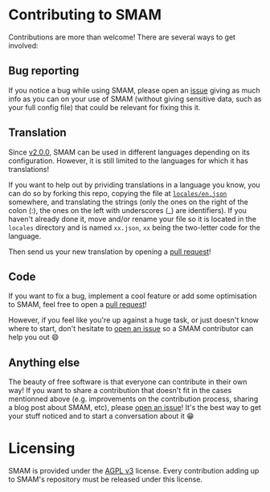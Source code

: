 # Contributing to SMAM

Contributions are more than welcome! There are several ways to get involved:

## Bug reporting

If you notice a bug while using SMAM, please open an [issue](https://github.com/babolivier/smam/issues) giving as much info as you can on your use of SMAM (without giving sensitive data, such as your full config file) that could be relevant for fixing this it.

## Translation

Since [v2.0.0](https://github.com/babolivier/smam/tree/v2.0.0), SMAM can be used in different languages depending on its configuration. However, it is still limited to the languages for which it has translations!

If you want to help out by prividing translations in a language you know, you can do so by forking this repo, copying the file at [`locales/en.json`](https://github.com/babolivier/smam/blob/master/locales/en.json) somewhere, and translating the strings (only the ones on the right of the colon (:), the ones on the left with underscores (\_) are identifiers). If you haven't already done it, move and/or rename your file so it is located in the `locales` directory and is named `xx.json`, `xx` being the two-letter code for the language.

Then send us your new translation by opening a [pull request](https://github.com/babolivier/smam/pulls)!

## Code

If you want to fix a bug, implement a cool feature or add some optimisation to SMAM, feel free to open a [pull request](https://github.com/babolivier/smam/pulls)!

However, if you feel like you're up against a huge task, or just doesn't know where to start, don't hesitate to [open an issue](https://github.com/babolivier/smam/issues) so a SMAM contributor can help you out :smile:

## Anything else

The beauty of free software is that everyone can contribute in their own way! If you want to share a contribution that doesn't fit in the cases mentionned above (e.g. improvements on the contribution process, sharing a blog post about SMAM, etc), please [open an issue](https://github.com/babolivier/smam/issues)! It's the best way to get your stuff noticed and to start a conversation about it :grin:

# Licensing

SMAM is provided under the [AGPL v3](https://github.com/babolivier/smam/blob/master/LICENSE) license. Every contribution adding up to SMAM's repository must be released under this license.

